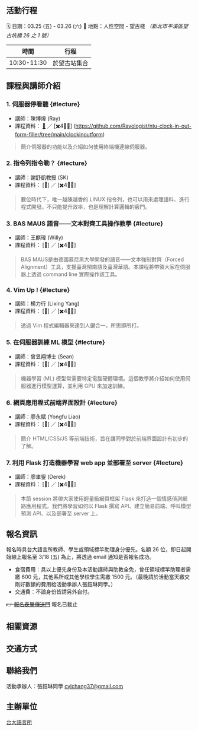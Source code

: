 
## 活動行程

🗓 日期：03.25 (五) - 03.26 (六) 
📍 地點：人性空間 - 望古棧 *（新北市平溪區望古坑橋 26 之 1 號）*

| 時間 | 行程 | 
|--------|--------|
| 10:30-11:30 | 於望古站集合 |

## 課程與講師介紹

### 1. 伺服器停看聽 {#lecture}
- 講師：陳博煒 (Ray)
- 課程資料： [📄](https://github.com/sbs-ntu/2021-ultrasound-workshop) ／ [✖️4⃣️🐎] (https://github.com/Rayologist/ntu-clock-in-out-form-filler/tree/main/clockinoutform)
> 簡介伺服器的功能以及介紹如何使用終端機連線伺服器。

### 2. 指令列指令勒？ {#lecture} 
- 講師：謝舒凱教授 (SK)
- 課程資料： [📄] ／ [✖️4⃣️🐎] 
> 數位時代下，唯一越陳越香的 LINUX 指令列，也可以用來處理語料、進行程式開發。不只能提升效率，也是理解計算邏輯的竅門。

### 3. BAS MAUS 語音——文本對齊工具操作教學 {#lecture} 
- 講師：王麒瑋 (Willy)
- 課程資料： [📄] ／ [✖️4⃣️🐎] 
> BAS MAUS是由德國慕尼黑大學開發的語音——文本強制對齊（Forced Alignment）工具，支援臺灣閩南語及臺灣華語。本課程將帶領大家在伺服器上透過 command line 實際操作該工具。

### 4. Vim Up ! {#lecture}  
- 講師：楊力行 (Lixing Yang)
- 課程資料： [📄] ／ [✖️4⃣️🐎] 
> 透過 Vim 程式編輯器來達到人鍵合一，所思即所打。

### 5. 在伺服器訓練 ML 模型 {#lecture}  
- 講師：曾昱翔博士 (Sean)
- 課程資料： [📄] ／ [✖️4⃣️🐎] 
> 機器學習 (ML) 模型常需要特定電腦硬體環境。這個教學將介紹如何使用伺服器進行模型運算，並利用 GPU 來加速訓練。 

### 6. 網頁應用程式前端界面設計 {#lecture}  
- 講師：廖永賦 (Yongfu Liao)
- 課程資料： [📄] ／ [✖️4⃣️🐎] 
> 簡介 HTML/CSS/JS 等前端技術，旨在讓同學對於前端界面設計有初步的了解。

### 7. 利用 Flask 打造機器學習 web app 並部署至 server {#lecture}  
- 講師：廖聿鋆 (Derek)
- 課程資料： [📄] ／ [✖️4⃣️🐎] 
> 本節 session 將帶大家使用輕量級網頁框架 Flask 來打造一個情感偵測網路應用程式。我們將學習如何以 Flask 撰寫 API、建立簡易前端、呼叫模型預測 API、以及部署至 server 上。


## 報名資訊
報名時具台大語言所教師、學生或領域標竿助理身分優先。名額 26 位，即日起開始線上報名至 3/18 (五) 為止，將透過 email 通知是否報名成功。

- 食宿費用：具以上優先身份及本活動講師與助教全免，曾任領域標竿助理者需繳 600 元，其他系所或其他學校學生需繳 1500 元。（最晚請於活動當天繳交剛好數額的費用給活動承辦人張鈺琳同學。）
- 交通費：不論身份皆請另外自付。

~~👉 [報名表單傳送門](https://forms.gle/YJdMwUNXz4bgQQr27)~~ 報名已截止


##  相關資源

## 交通方式

## 聯絡我們
活動承辦人：張鈺琳同學 <cylchang37@gmail.com>

## 主辦單位
[台大語言所]()